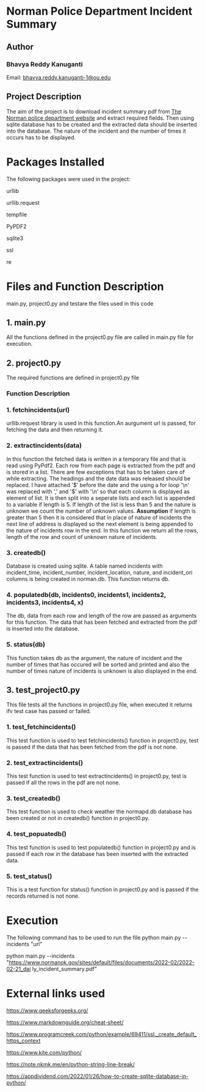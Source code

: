 # Norman Police Department Incident Summary


## Author
### Bhavya Reddy Kanuganti
Email: bhavya.reddy.kanuganti-1@ou.edu
## Project Description
The aim of the project is to download incident summary pdf from [The Norman police department website](https://www.normanok.gov/public-safety/police-department/crime-prevention-data/department-activity-reports) 
and extract required fields. Then using sqlite database has to be created and the extracted data should be inserted into the database. The nature of the incident and the number of times it occurs has to be displayed.
# Packages Installed
The following packages were used in the project:

urllib 

urllib.request 

tempfile

PyPDF2

sqlite3

ssl

re

# Files and Function Description
main.py, project0.py and testare the files used in this code
## 1. main.py
All the functions defined in the project0.py file are called in main.py file for execution.
## 2. project0.py
The required functions are defined in project0.py file 
### Function Description
### 1. fetchincidents(url)
urllib.request library is used in this function.An aurgument url is passed, for fetching the data and then returning it.
### 2. extractincidents(data)
In this function the fetched data is written in a temporary file and that is read using PyPdf2.
Each row from each page is extracted from the pdf and is stored in a list. There are few exceptions that has to be taken care of while extracting.
The headings and the date data was released should be replaced.
I have attached '$' before the date and the using a for loop
'\n' was replaced with ',' and '$' with '\n' so that each column is displayed as element of list.
It is then split into a seperate lists and each list is appended to a variable if length is 5.
If length of the list is less than 5 and the nature is unknown we count the number of unknown values. **Assumption** if length is greater than 5 
then it is considered that in place of nature of incidents the next line of address is displayed so the next element is being appended to the nature of incidents row in the end. 
In this function we return all the rows, length of the row and count of unknown nature of incidents.


### 3. createdb()
Database is created using sqlite. A table named incidents with incident_time, incident_number, incident_location, nature, and incident_ori columns
is being created in norman.db. This function returns db.

### 4. populatedb(db, incidents0, incidents1, incidents2, incidents3, incidents4, x)
The db, data from each row and length of the row are passed as arguments for this function. The data that has been fetched and extracted from the pdf is inserted into the database.

### 5. status(db)
This function takes db as the argument, the nature of incident and the number of times that has occured will be sorted and printed and also the number of times nature of incidents is unknown is also displayed in the end.

## 3. test_project0.py
This file tests all the functions in project0.py file, when executed it returns
ifv test case has passed or failed.

### 1. test_fetchincidents()
This test function is used to test fetchincidents() function in project0.py, test is passed if the data that has been fetched from the pdf is not none.

### 2. test_extractincidents()
This test function is used to test extractincidents() in project0.py, test is passed if all the rows in the pdf are not none.

### 3. test_createdb()
This test function is used to check weather the normapd.db database has been created or not in createdb() function in project0.py.
### 4. test_popuatedb()
This test function is used to test populatedb() function in project0.py and is passed if each row in the database has been inserted with the extracted data.
### 5. test_status()
This is a test function for status() function in project0.py and is passed if the records returned is not none.

# Execution
The following command has to be used to run the file
python main.py --incidents "url"

python main.py --incidents "https://www.normanok.gov/sites/default/files/documents/2022-02/2022-02-21_dai
ly_incident_summary.pdf"

# External links used

https://www.geeksforgeeks.org/

https://www.markdownguide.org/cheat-sheet/

https://www.programcreek.com/python/example/69411/ssl._create_default_https_context

https://www.kite.com/python/

https://note.nkmk.me/en/python-string-line-break/

https://appdividend.com/2022/01/26/how-to-create-sqlite-database-in-python/
